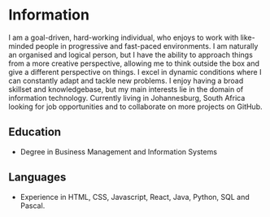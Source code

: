# Information

I am a goal-driven, hard-working individual, who enjoys to work with like-minded people in progressive and fast-paced environments. I am naturally an organised and logical person, but I have the ability to approach things from a more creative perspective, allowing me to think outside the box and give a different perspective on things. I excel in dynamic conditions where I can constantly adapt and tackle new problems. I enjoy having a broad skillset and knowledgebase, but my main interests lie in the domain of information technology.
Currently living in Johannesburg, South Africa looking for job opportunities and to collaborate on more projects on GitHub.

## Education
* Degree in Business Management and Information Systems
## Languages
* Experience in HTML, CSS, Javascript, React, Java, Python, SQL and Pascal.
